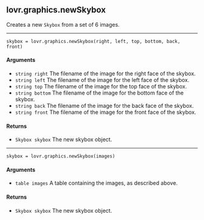 lovr.graphics.newSkybox
---

Creates a new `Skybox` from a set of 6 images.

---

    skybox = lovr.graphics.newSkybox(right, left, top, bottom, back, front)

#### Arguments

- `string right` The filename of the image for the right face of the skybox.
- `string left` The filename of the image for the left face of the skybox.
- `string top` The filename of the image for the top face of the skybox.
- `string bottom` The filename of the image for the bottom face of the skybox.
- `string back` The filename of the image for the back face of the skybox.
- `string front` The filename of the image for the front face of the skybox.

#### Returns

- `Skybox skybox` The new skybox object.

---

    skybox = lovr.graphics.newSkybox(images)

#### Arguments

- `table images` A table containing the images, as described above.

#### Returns

- `Skybox skybox` The new skybox object.
